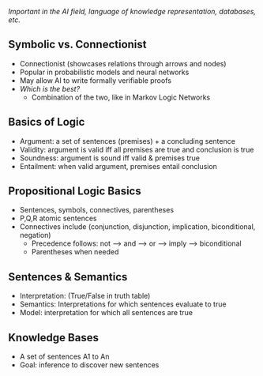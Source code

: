 *Important in the AI field, language of knowledge representation, databases, etc.*

## Symbolic vs. Connectionist 
- Connectionist (showcases relations through arrows and nodes)
- Popular in probabilistic models and neural networks
- May allow AI to write formally verifiable proofs
- *Which is the best?*
	- Combination of the two, like in Markov Logic Networks

## Basics of Logic
- Argument: a set of sentences (premises) + a concluding sentence
- Validity: argument is valid iff all premises are true and conclusion is true
- Soundness: argument is sound iff valid & premises true
- Entailment: when valid argument, premises entail conclusion

## Propositional Logic Basics
- Sentences, symbols, connectives, parentheses
- P,Q,R atomic sentences
- Connectives include (conjunction, disjunction, implication, biconditional, negation)
	- Precedence follows: not --> and --> or --> imply --> biconditional
	- Parentheses when needed

## Sentences & Semantics
- Interpretation: (True/False in truth table)
- Semantics: Interpretations for which sentences evaluate to true
- Model: interpretation for which all sentences are true

## Knowledge Bases
- A set of sentences A1 to An 
- Goal: inference to discover new sentences

